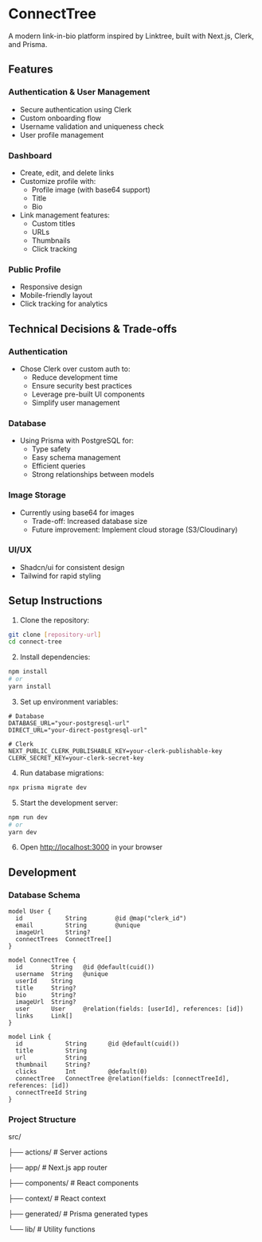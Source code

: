 # ConnectTree

A modern link-in-bio platform inspired by Linktree, built with Next.js, Clerk, and Prisma.

## Features

### Authentication & User Management
- Secure authentication using Clerk
- Custom onboarding flow
- Username validation and uniqueness check
- User profile management

### Dashboard
- Create, edit, and delete links
- Customize profile with:
  - Profile image (with base64 support)
  - Title
  - Bio
- Link management features:
  - Custom titles
  - URLs
  - Thumbnails
  - Click tracking

### Public Profile
- Responsive design
- Mobile-friendly layout
- Click tracking for analytics

## Technical Decisions & Trade-offs

### Authentication
- Chose Clerk over custom auth to:
  - Reduce development time
  - Ensure security best practices
  - Leverage pre-built UI components
  - Simplify user management

### Database
- Using Prisma with PostgreSQL for:
  - Type safety
  - Easy schema management
  - Efficient queries
  - Strong relationships between models

### Image Storage
- Currently using base64 for images
  - Trade-off: Increased database size
  - Future improvement: Implement cloud storage (S3/Cloudinary)

### UI/UX
- Shadcn/ui for consistent design
- Tailwind for rapid styling

## Setup Instructions

1. Clone the repository:
```bash
git clone [repository-url]
cd connect-tree
```

2. Install dependencies:
```bash
npm install
# or
yarn install
```

3. Set up environment variables:
```env
# Database
DATABASE_URL="your-postgresql-url"
DIRECT_URL="your-direct-postgresql-url"

# Clerk
NEXT_PUBLIC_CLERK_PUBLISHABLE_KEY=your-clerk-publishable-key
CLERK_SECRET_KEY=your-clerk-secret-key
```

4. Run database migrations:
```bash
npx prisma migrate dev
```

5. Start the development server:
```bash
npm run dev
# or
yarn dev
```

6. Open [http://localhost:3000](http://localhost:3000) in your browser

## Development

### Database Schema
```prisma
model User {
  id            String        @id @map("clerk_id")
  email         String        @unique
  imageUrl      String?
  connectTrees  ConnectTree[]
}

model ConnectTree {
  id        String   @id @default(cuid())
  username  String   @unique
  userId    String
  title     String?
  bio       String?
  imageUrl  String?
  user      User     @relation(fields: [userId], references: [id])
  links     Link[]
}

model Link {
  id            String      @id @default(cuid())
  title         String
  url           String
  thumbnail     String?
  clicks        Int         @default(0)
  connectTree   ConnectTree @relation(fields: [connectTreeId], references: [id])
  connectTreeId String
}
```

### Project Structure
src/

├── actions/ # Server actions

├── app/ # Next.js app router

├── components/ # React components

├── context/ # React context

├── generated/ # Prisma generated types

└── lib/ # Utility functions